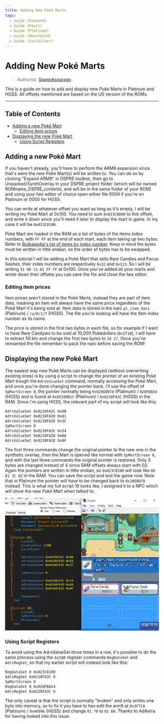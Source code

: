 ```yaml
---
title: Adding New Poké Marts
tags:
  - Guide (Diamond)
  - Guide (Pearl)
  - Guide (Platinum)
  - Guide (HeartGold)
  - Guide (SoulSilver)
---
```


# Adding New Poké Marts
> Author(s): [SpagoAsparago](https://github.com/SpagoAsparago).

This is a guide on how to add and display new Poké Marts in Platinum and HGSS.
All offsets mentioned are based on the US version of the ROMs. 

--- 
## Table of Contents
* [Adding a new Poké Mart](#section)
  * [Editing Item prices](#subsection)
* [Displaying the new Poké Mart](#section-2)
  * [Using Script Registers](#subsection-2)

## Adding a new Poké Mart

If you haven't already, you'll have to perform the ARM9 expansion since that's were the new Poké Mart(s) will be written to. 
You can do so by clicking "Expand ARM9" in DSPRE toolbox, then go to Unpacked/SynthOverlay in your DSPRE project folder (which will be named ROMname_DSPRE_contents, and will be in the same folder of your ROM) and using your hex editor of choice open either file 0009 if you're on Platinum or 0000 for HGSS.

You can write at whatever offset you want as long as it's empty, I will be writing my Poké Mart at 0x100. You need to sum `0x023C8000` to this offset, and write it down since you'll need it later to display the mart in game. In my case it will be `0x023C8100`.

Poké Mart are loaded in the RAM as a list of bytes of the items index numbers, with `FF FF` at the end of each mart, each item taking up two bytes.
Refer to [Bulbapedia's list of items by index number](https://bulbapedia.bulbagarden.net/wiki/List_of_items_by_index_number_(Generation_IV)). 
Keep in mind the bytes must be written in little endian, so the order of bytes has to be swapped.

In this tutorial I will be adding a Poké Mart that sells Rare Candies and Focus Sashes, their index numbers are respectively `0x32` and `0x113`.
So I will be writing `32 00 13 01 FF FF` at 0x100. Once you've added all your marts and wrote down their offsets you can save the file and close the hex editor.

### Editing item prices
Item prices aren't stored in the Poké Marts, instead they are part of item data, meaning an item will always have the same price regardless of the Poké Mart it's being sold at.
Item data is stored in the narc `pl_item_data` (Platinum) / `/a/0/1/7` (HGSS). The file you're looking will have the item index number as its name.

The price is stored in the first two bytes in each file, so for example if I want to have Rare Candyies to be sold at 10,000 Pokèdollars (`0x2710`), I will have to extract 50.bin and change the first two bytes to `10 27`. Once you've reinserted the file remember to pack the narc before saving the ROM!


## Displaying the new Poké Mart
The easiest way new Poké Marts can be displayed (without overwriting existing ones) is by using a script to change the pointer of an existing Poké Mart trough the `AdrsValueSet` command, normally accessing the Poké Mart, and once you're done changing the pointer back.
I'll use the offset of `SpMartScreen 0`, the pointer normally being `0x020EB978` (Platinum) / `020FBA54` (HGSS) and is found at `0x02100B1C` (Platinum) / `0x0210FA3C` (HGSS) in the RAM.
Since I'm using HGSS, the relevant part of my script will look like this:
```
AdrsValueSet 0x0210FA3C 0x00
AdrsValueSet 0x0210FA3D 0x81
AdrsValueSet 0x0210FA3E 0x3C
SpMartScreen 0
AdrsValueSet 0x0210FA3C 0x54
AdrsValueSet 0x0210FA3D 0xBA
AdrsValueSet 0x0210FA3E 0x0F
```
The first three commands change the original pointer to the new one in the synthetic overlay, then the Mart is opened like normal with `SpMartScreen 0`, and with the last three commands the original pointer is restored. Only 3 bytes are changed instead of 4 since RAM offsets always start with 02. Again the pointers are written in little endian, so `0x023C8100` will look like `00 81 3C 02` in the RAM.
You can save the script and test the game now.
Note that in Platinum the pointer will have to be changed back to `0x20EB978` instead.
This is what my full script 19 looks like, I assigned it to a NPC which will show the new Pokè Mart when talked to:

![](resources/pokemart_script1.PNG)

### Using Script Registers
To avoid using the AdrsValueSet three times in a row, it's possible to do the same process using the script register commands `RegDataSet` and `AdrsRegSet`, so that my earlier script will instead look like this:
```
RegDataSet 0 0x023C8100
AdrsRegSet 0x0210FA3C 0
SpMartScreen 0
RegDataSet 0 0x020FBA54
AdrsRegSet 0x0210FA3C 0
```
The only caveat is that the script is normally "broken" and only writes one byte into memory, so to fix it you have to hex edit the arm9 at `0x3F7CA` (Platinum) / `0x40996` (HGSS) and change `01 70` to `01 60`. Thanks to AdAstra for having looked into this issue.
